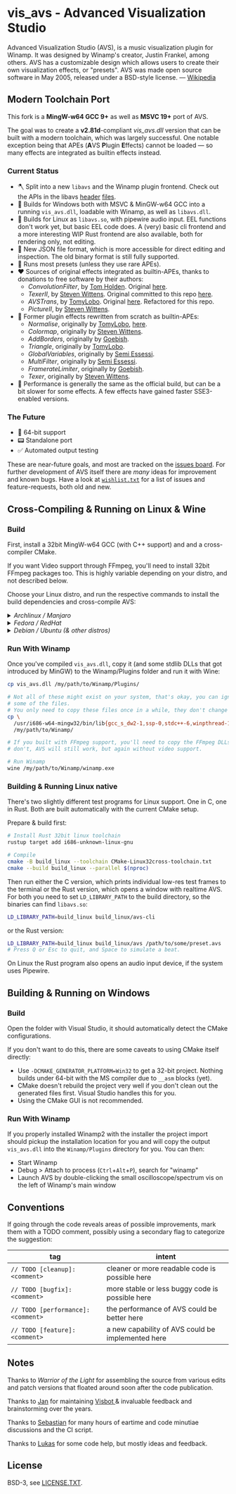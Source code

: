 # vis_avs - Advanced Visualization Studio

Advanced Visualization Studio (AVS), is a music visualization plugin for Winamp. It was
designed by Winamp's creator, Justin Frankel, among others. AVS has a customizable
design which allows users to create their own visualization effects, or "presets". AVS
was made open source software in May 2005, released under a BSD-style license. —
[Wikipedia](http://en.wikipedia.org/wiki/Advanced_Visualization_Studio)


## Modern Toolchain Port

This fork is a **MingW-w64 GCC 9+** as well as **MSVC 19+** port of AVS.

The goal was to create a **v2.81d**-compliant *vis_avs.dll* version that can be built
with a modern toolchain, which was largely successful. One notable exception being that
APEs (<b>A</b>VS <b>P</b>lugin <b>E</b>ffects) cannot be loaded — so many effects are
integrated as builtin effects instead.


### Current Status

* 🪓 Split into a new `libavs` and the Winamp plugin frontend. Check out the APIs in the
  libavs [header](avs/vis_avs/avs.h) [files](avs/vis_avs/avs_editor.h).
* 🎉 Builds for Windows both with MSVC & MinGW-w64 GCC into a running `vis_avs.dll`,
  loadable with Winamp, as well as `libavs.dll`.
* 🐧 Builds for Linux as `libavs.so`, with pipewire audio input. EEL functions don't
  work yet, but basic EEL code does.  A (very) basic cli frontend and a more interesting
  WIP Rust frontend are also available, both for rendering only, not editing.
* 💾 New JSON file format, which is more accessible for direct editing and inspection.
  The old binary format is still fully supported.
* 💃 Runs most presets (unless they use rare APEs).
* ❤️ Sources of original effects integrated as builtin-APEs, thanks to donations to free
  software by their authors:
  * _ConvolutionFilter_, by [Tom Holden](https://github.com/tholden). Original
    [here](https://github.com/tholden/AVSConvolutionFilter).
  * _TexerII_, by [Steven Wittens](https://acko.net). Original committed to this repo
    [here](https://github.com/grandchild/vis_avs/commit/ddd97ba7).
  * _AVSTrans_, by [TomyLobo](https://github.com/TomyLobo). Original
    [here](https://github.com/TomyLobo/eeltrans). Refactored for this repo.
  * _PictureII_, by [Steven Wittens](https://acko.net).
* 🎂 Former plugin effects rewritten from scratch as builtin-APEs:
  * _Normalise_, originally by [TomyLobo](https://github.com/TomyLobo),
    [here](https://www.deviantart.com/tomylobo/art/Normalise-APE-10334263).
  * _Colormap_, originally by [Steven Wittens](https://acko.net).
  * _AddBorders_, originally by [Goebish](https://github.com/goebish).
  * _Triangle_, originally by [TomyLobo](https://github.com/TomyLobo).
  * _GlobalVariables_, originally by [Semi Essessi](https://github.com/semiessessi).
  * _MultiFilter_, originally by [Semi Essessi](https://github.com/semiessessi).
  * _FramerateLimiter_, originally by [Goebish](https://github.com/goebish).
  * _Texer_, originally by [Steven Wittens](https://acko.net).
* 🥵 Performance is generally the same as the official build, but can be a bit slower
  for some effects. A few effects have gained faster SSE3-enabled versions.


### The Future

* 🧮 64-bit support
* 📟 Standalone port
* ✅ Automated output testing

These are near-future goals, and most are tracked on the
[issues board](https://github.com/users/grandchild/projects/1). For further development
of AVS itself there are _many_ ideas for improvement and known bugs. Have a look at 
[`wishlist.txt`](wishlist.txt) for a list of issues and feature-requests, both old and
new.


## Cross-Compiling & Running on Linux & Wine

### Build

First, install a 32bit MingW-w64 GCC (with C++ support) and and a cross-compiler CMake.

If you want Video support through FFmpeg, you'll need to install 32bit FFmpeg packages
too. This is highly variable depending on your distro, and not described below.

Choose your Linux distro, and run the respective commands to install the build
dependencies and cross-compile AVS:

<details><summary><em>Archlinux / Manjaro</em></summary>

```shell
sudo pacman -S --needed mingw-w64-gcc mingw-w64-cmake
mkdir -p build
cd build
i686-w64-mingw32-cmake ..
make
```

</details>


<details><summary><em>Fedora / RedHat</em></summary>

```shell
sudo dnf install mingw32-gcc-c++ mingw32-gcc
mkdir -p build
cd build
mingw32-cmake ..
make
```

</details>


<details><summary><em>Debian / Ubuntu (& other distros)</em></summary>


```shell
sudo apt install gcc-mingw-w64 g++-mingw-w64 cmake
mkdir -p build
cd build

# Debian- and Ubuntu-based distros don't provide ready-made cross-compiling CMake
# packages, so you'll have to tell CMake about your toolchain.
cmake -D CMAKE_TOOLCHAIN_FILE=../CMake-MingWcross-toolchain.txt ..

make
```

</details>

### Run With Winamp

Once you've compiled `vis_avs.dll`, copy it (and some stdlib DLLs that got introduced by
MinGW) to the Winamp/Plugins folder and run it with Wine:

```bash
cp vis_avs.dll /my/path/to/Winamp/Plugins/

# Not all of these might exist on your system, that's okay, you can ignore errors for
# some of the files.
# You only need to copy these files once in a while, they don't change that often.
cp \
  /usr/i686-w64-mingw32/bin/lib{gcc_s_dw2-1,ssp-0,stdc++-6,winpthread-1}.dll \
  /my/path/to/Winamp/

# If you built with FFmpeg support, you'll need to copy the FFmpeg DLLs too. If you
# don't, AVS will still work, but again without video support.

# Run Winamp
wine /my/path/to/Winamp/winamp.exe
```

### Building & Running Linux native

There's two slightly different test programs for Linux support. One in C, one in Rust.
Both are built automatically with the current CMake setup.

Prepare & build first:

```sh
# Install Rust 32bit linux toolchain
rustup target add i686-unknown-linux-gnu

# Compile
cmake -B build_linux --toolchain CMake-Linux32cross-toolchain.txt
cmake --build build_linux --parallel $(nproc)
```

Then run either the C version, which prints individual low-res test frames to the
terminal or the Rust version, which opens a window with realtime AVS. For both you need
to set `LD_LIBRARY_PATH` to the build directory, so the binaries can find `libavs.so`:

```sh
LD_LIBRARY_PATH=build_linux build_linux/avs-cli
```

or the Rust version:
```sh
LD_LIBRARY_PATH=build_linux build_linux/avs /path/to/some/preset.avs
# Press Q or Esc to quit, and Space to simulate a beat.
```

On Linux the Rust program also opens an audio input device, if the system uses Pipewire.


## Building & Running on Windows

### Build

Open the folder with Visual Studio, it should automatically detect the CMake
configurations.

If you don't want to do this, there are some caveats to using CMake itself directly:

* Use `-DCMAKE_GENERATOR_PLATFORM=Win32` to get a 32-bit project. Nothing builds under
  64-bit with the MS compiler due to `__asm` blocks (yet).
* CMake doesn't rebuild the project very well if you don't clean out the generated files
  first. Visual Studio handles this for you.
* Using the CMake GUI is not recommended.

### Run With Winamp

If you properly installed Winamp2 with the installer the project import should pickup
the installation location for you and will copy the output `vis_avs.dll` into the
`Winamp/Plugins` directory for you. You can then:

* Start Winamp
* Debug > Attach to process (`Ctrl`+`Alt`+`P`), search for "winamp"
* Launch AVS by double-clicking the small oscilloscope/spectrum vis on the left of
  Winamp's main window


## Conventions

If going through the code reveals areas of possible improvements, mark them with a TODO
comment, possibly using a secondary flag to categorize the suggestion:

| tag | intent |
|-----|--------|
|`// TODO [cleanup]: <comment>`    |cleaner or more readable code is possible here   |
|`// TODO [bugfix]: <comment>`     |more stable or less buggy code is possible here  |
|`// TODO [performance]: <comment>`|the performance of AVS could be better here      |
|`// TODO [feature]: <comment>`    |a new capability of AVS could be implemented here|


## Notes

Thanks to _Warrior of the Light_ for assembling the source from various edits and patch
versions that floated around soon after the code publication.

Thanks to [Jan](https://github.com/idleberg) for maintaining [Visbot
](https://visbot.net) & invaluable feedback and brainstorming over the years.

Thanks to [Sebastian](https://github.com/hartwork) for many hours of eartime and code
minutiae discussions and the CI script.

Thanks to [Lukas](https://exo-cortex.github.io/) for some code help, but mostly ideas
and feedback.

## License

BSD-3, see [LICENSE.TXT](LICENSE.TXT).
